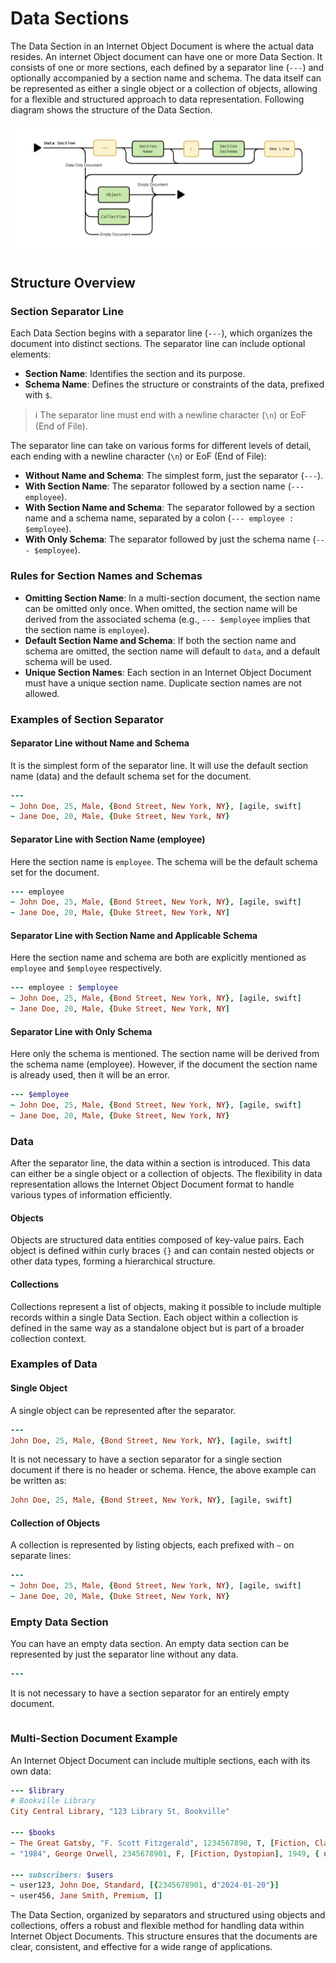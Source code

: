 # Data Sections

The Data Section in an Internet Object Document is where the actual data resides. An internet Object document can have one or more Data Section. It consists of one or more sections, each defined by a separator line (`---`) and optionally accompanied by a section name and schema. The data itself can be represented as either a single object or a collection of objects, allowing for a flexible and structured approach to data representation. Following diagram shows the structure of the Data Section.

![Internet Object Document Data Section Structure](../../.gitbook/assets/data-section-syntax.png)  <!-- Placeholder for new syntax diagram -->

## Structure Overview

### Section Separator Line

Each Data Section begins with a separator line (`---`), which organizes the document into distinct sections. The separator line can include optional elements:

- **Section Name**: Identifies the section and its purpose.
- **Schema Name**: Defines the structure or constraints of the data, prefixed with `$`.

> ℹ️ The separator line must end with a newline character (`\n`) or EoF (End of File).

The separator line can take on various forms for different levels of detail, each ending with a newline character (`\n`) or EoF (End of File):

- **Without Name and Schema**: The simplest form, just the separator (`---`).
- **With Section Name**: The separator followed by a section name (`--- employee`).
- **With Section Name and Schema**: The separator followed by a section name and a schema name, separated by a colon (`--- employee : $employee`).
- **With Only Schema**: The separator followed by just the schema name (`--- $employee`).

### Rules for Section Names and Schemas

- **Omitting Section Name**: In a multi-section document, the section name can be omitted only once. When omitted, the section name will be derived from the associated schema (e.g., `--- $employee` implies that the section name is `employee`).
- **Default Section Name and Schema**: If both the section name and schema are omitted, the section name will default to `data`, and a default schema will be used.
- **Unique Section Names**: Each section in an Internet Object Document must have a unique section name. Duplicate section names are not allowed.

### Examples of Section Separator

#### Separator Line without Name and Schema

It is the simplest form of the separator line. It will use the default section name (data) and the default schema set for the document.

```ruby
---
~ John Doe, 25, Male, {Bond Street, New York, NY}, [agile, swift]
~ Jane Doe, 20, Male, {Duke Street, New York, NY}
```

#### Separator Line with Section Name (employee)

Here the section name is `employee`. The schema will be the default schema set for the document.

```ruby
--- employee
~ John Doe, 25, Male, {Bond Street, New York, NY}, [agile, swift]
~ Jane Doe, 20, Male, {Duke Street, New York, NY]
```

#### Separator Line with Section Name and Applicable Schema

Here the section name and schema are both are explicitly mentioned as `employee` and `$employee` respectively.

```ruby
--- employee : $employee
~ John Doe, 25, Male, {Bond Street, New York, NY}, [agile, swift]
~ Jane Doe, 20, Male, {Duke Street, New York, NY]
```

#### Separator Line with Only Schema

Here only the schema is mentioned. The section name will be derived from the schema name (employee). However, if the document the section name is already used, then it will be an error.

```ruby
--- $employee
~ John Doe, 25, Male, {Bond Street, New York, NY}, [agile, swift]
~ Jane Doe, 20, Male, {Duke Street, New York, NY}
```

### Data

After the separator line, the data within a section is introduced. This data can either be a single object or a collection of objects. The flexibility in data representation allows the Internet Object Document format to handle various types of information efficiently.

#### Objects

Objects are structured data entities composed of key-value pairs. Each object is defined within curly braces `{}` and can contain nested objects or other data types, forming a hierarchical structure.

#### Collections

Collections represent a list of objects, making it possible to include multiple records within a single Data Section. Each object within a collection is defined in the same way as a standalone object but is part of a broader collection context.

### Examples of Data

#### Single Object

A single object can be represented after the separator.

```ruby
---
John Doe, 25, Male, {Bond Street, New York, NY}, [agile, swift]
```

It is not necessary to have a section separator for a single section document if there is no header or schema. Hence, the above example can be written as:

``` ruby
John Doe, 25, Male, {Bond Street, New York, NY}, [agile, swift]
```

#### Collection of Objects

A collection is represented by listing objects, each prefixed with `~` on separate lines:

```ruby
---
~ John Doe, 25, Male, {Bond Street, New York, NY}, [agile, swift]
~ Jane Doe, 20, Male, {Duke Street, New York, NY}
```

### Empty Data Section

You can have an empty data section. An empty data section can be represented by just the separator line without any data.

```ruby
---
```

It is not necessary to have a section separator for an entirely empty document.

```ruby
```

### Multi-Section Document Example

An Internet Object Document can include multiple sections, each with its own data:

```ruby
--- $library
# Bookville Library
City Central Library, "123 Library St, Bookville"

--- $books
~ The Great Gatsby, "F. Scott Fitzgerald", 1234567890, T, [Fiction, Classic], 1925
~ "1984", George Orwell, 2345678901, F, [Fiction, Dystopian], 1949, { user123, d"2024-02-20"}

--- subscribers: $users
~ user123, John Doe, Standard, [{2345678901, d"2024-01-20"}]
~ user456, Jane Smith, Premium, []
```

The Data Section, organized by separators and structured using objects and collections, offers a robust and flexible method for handling data within Internet Object Documents. This structure ensures that the documents are clear, consistent, and effective for a wide range of applications.
